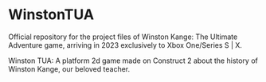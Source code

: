 # WinstonTUA
Official repository for the project files of Winston Kange: The Ultimate Adventure game, arriving in 2023 exclusively to Xbox One/Series S | X. 

Winston TUA: A platform 2d game made on Construct 2 about the history of Winston Kange, our beloved teacher.
